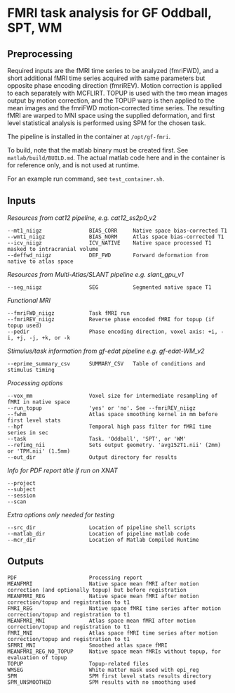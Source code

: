 # FMRI task analysis for GF Oddball, SPT, WM

## Preprocessing

Required inputs are the fMRI time series to be analyzed (fmriFWD), and a short additional fMRI time series acquired with same parameters but opposite phase encoding direction (fmriREV). Motion correction is applied to each separately with MCFLIRT. TOPUP is used with the two mean images output by motion correction, and the TOPUP warp is then applied to the mean images and the fmriFWD motion-corrected time series. The resulting fMRI are warped to MNI space using the supplied deformation, and first level statistical analysis is performed using SPM for the chosen task.

The pipeline is installed in the container at `/opt/gf-fmri`.

To build, note that the matlab binary must be created first. See `matlab/build/BUILD.md`. The actual matlab code here and in the container is for reference only, and is not used at runtime.

For an example run command, see `test_container.sh`.


## Inputs

*Resources from cat12 pipeline, e.g. cat12_ss2p0_v2*
     
    --mt1_niigz               BIAS_CORR     Native space bias-corrected T1
    --wmt1_niigz              BIAS_NORM     Atlas space bias-corrected T1
    --icv_niigz               ICV_NATIVE    Native space processed T1 masked to intracranial volume
    --deffwd_niigz            DEF_FWD       Forward deformation from native to atlas space

*Resources from Multi-Atlas/SLANT pipeline e.g. slant_gpu_v1*
    
    --seg_niigz               SEG           Segmented native space T1

*Functional MRI*
    
    --fmriFWD_niigz           Task fMRI run
    --fmriREV_niigz           Reverse phase encoded fMRI for topup (if topup used)
    --pedir                   Phase encoding direction, voxel axis: +i, -i, +j, -j, +k, or -k

*Stimulus/task information from gf-edat pipeline e.g. gf-edat-WM_v2*
    
    --eprime_summary_csv      SUMMARY_CSV   Table of conditions and stimulus timing

*Processing options*
    
    --vox_mm                  Voxel size for intermediate resampling of fMRI in native space
    --run_topup               'yes' or 'no'. See --fmriREV_niigz
    --fwhm                    Atlas space smoothing kernel in mm before first level stats
    --hpf                     Temporal high pass filter for fMRI time series in sec
    --task                    Task. 'Oddball', 'SPT', or 'WM'
	--refimg_nii              Sets output geometry. 'avg152T1.nii' (2mm) or 'TPM.nii' (1.5mm)
    --out_dir                 Output directory for results

*Info for PDF report title if run on XNAT*
    
    --project
    --subject
    --session
    --scan

*Extra options only needed for testing*
    
    --src_dir                 Location of pipeline shell scripts
    --matlab_dir              Location of pipeline matlab code
    --mcr_dir                 Location of Matlab Compiled Runtime


## Outputs

    PDF                       Processing report
	MEANFMRI                  Native space mean fMRI after motion correction (and optionally topup) but before registration
	MEANFMRI_REG              Native space mean fMRI after motion correction/topup and registration to t1
	FMRI_REG                  Native space fMRI time series after motion correction/topup and registration to t1
	MEANFMRI_MNI              Atlas space mean fMRI after motion correction/topup and registration to t1
	FMRI_MNI                  Atlas space fMRI time series after motion correction/topup and registration to t1
	SFMRI_MNI                 Smoothed atlas space fMRI
	MEANFMRI_REG_NO_TOPUP     Native space mean fMRIs without topup, for evaluation of topup
	TOPUP                     Topup-related files
	WMSEG                     White matter mask used with epi_reg
	SPM                       SPM first level stats results directory
	SPM_UNSMOOTHED            SPM results with no smoothing used
